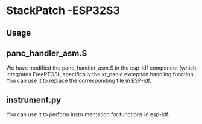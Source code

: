 # StackPatch -ESP32S3


## Usage
## panc_handler_asm.S
We have modified the panc_handler_asm.S in the esp-idf component (which integrates FreeRTOS), specifically the xt_panic exception handling function. You can use it to replace the corresponding file in ESP-idf.

## instrument.py
You can use it to perform instrumentation for functions in esp-idf.